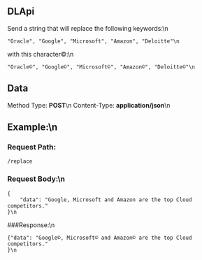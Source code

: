 ## DLApi
Send a string that will replace the following keywords:\n
```
"Oracle", "Google", "Microsoft", "Amazon", "Deloitte"\n
```
with this character©:\n
```
"Oracle©", "Google©", "Microsoft©", "Amazon©", "Deloitte©"\n
```
## Data
Method Type: **POST**\n
Content-Type: **application/json**\n

## Example:\n
### Request Path:
```
/replace
```

### Request Body:\n
```
{ 
    "data": "Google, Microsoft and Amazon are the top Cloud competitors."
}\n
```
###Response:\n
```
{"data": "Google©, Microsoft© and Amazon© are the top Cloud competitors."
}\n
```